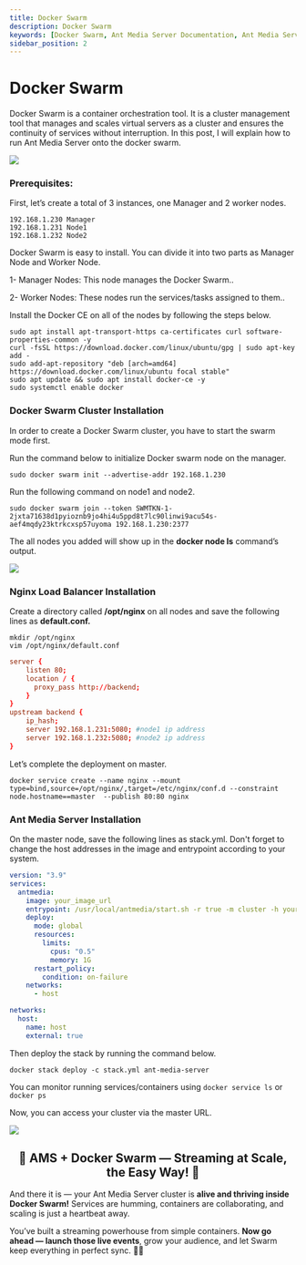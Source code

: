 ```yaml
---
title: Docker Swarm 
description: Docker Swarm
keywords: [Docker Swarm, Ant Media Server Documentation, Ant Media Server Tutorials]
sidebar_position: 2
---
```


# Docker Swarm

Docker Swarm is a container orchestration tool. It is a cluster management tool that manages and scales virtual servers as a cluster and ensures the continuity of services without interruption. In this post, I will explain how to run Ant Media Server onto the docker swarm.

![](@site/static/img/image-1648753338859.png)

### Prerequisites:

First, let’s create a total of 3 instances, one Manager and 2 worker nodes.

```shell
192.168.1.230 Manager
192.168.1.231 Node1
192.168.1.232 Node2
```

Docker Swarm is easy to install. You can divide it into two parts as Manager Node and Worker Node.

1- Manager Nodes: This node manages the Docker Swarm..

2- Worker Nodes: These nodes run the services/tasks assigned to them..

Install the Docker CE on all of the nodes by following the steps below.

```shell
sudo apt install apt-transport-https ca-certificates curl software-properties-common -y
curl -fsSL https://download.docker.com/linux/ubuntu/gpg | sudo apt-key add -
sudo add-apt-repository "deb [arch=amd64] https://download.docker.com/linux/ubuntu focal stable"
sudo apt update && sudo apt install docker-ce -y
sudo systemctl enable docker
``` 

### Docker Swarm Cluster Installation

In order to create a Docker Swarm cluster, you have to start the swarm mode first.

Run the command below to initialize Docker swarm node on the manager.

```shell
sudo docker swarm init --advertise-addr 192.168.1.230
```

Run the following command on node1 and node2.

```shell
sudo docker swarm join --token SWMTKN-1-2jxta71638d1pyioznb9jo4hi4u5ppd8t7lc90linwi9acu54s-aef4mqdy23ktrkcxsp57uyoma 192.168.1.230:2377
```

The all nodes you added will show up in the **docker node ls** command’s output.

![](@site/static/img/image-1648753377587.png)

### Nginx Load Balancer Installation

Create a directory called **/opt/nginx** on all nodes and save the following lines as **default.conf.**

```shell
mkdir /opt/nginx
vim /opt/nginx/default.conf
```
```conf
server {
    listen 80;
    location / {
      proxy_pass http://backend;
    }
}
upstream backend {
    ip_hash;
    server 192.168.1.231:5080; #node1 ip address
    server 192.168.1.232:5080; #node2 ip address
}
```  

Let’s complete the deployment on master.

```shell
docker service create --name nginx --mount type=bind,source=/opt/nginx/,target=/etc/nginx/conf.d --constraint node.hostname==master  --publish 80:80 nginx
```

### Ant Media Server Installation

On the master node, save the following lines as stack.yml. Don't forget to change the host addresses in the image and entrypoint according to your system.

```yaml
version: "3.9"
services:
  antmedia:
    image: your_image_url
    entrypoint: /usr/local/antmedia/start.sh -r true -m cluster -h your_mongo_db_address
    deploy:
      mode: global
      resources:
        limits:
          cpus: "0.5"
          memory: 1G
      restart_policy:
        condition: on-failure
    networks:
      - host

networks:
  host:
    name: host
    external: true
``` 

Then deploy the stack by running the command below.

```shell
docker stack deploy -c stack.yml ant-media-server
```   

You can monitor running services/containers using `docker service ls` or `docker ps`

Now, you can access your cluster via the master URL.

![](@site/static/img/image-1648753399871.png)

<div align="center">
  <h2> 🐳 AMS + Docker Swarm — Streaming at Scale, the Easy Way! 🚀 </h2>
</div>

And there it is — your Ant Media Server cluster is **alive and thriving inside Docker Swarm!** Services are humming, containers are collaborating, and scaling is just a heartbeat away.

You’ve built a streaming powerhouse from simple containers. **Now go ahead — launch those live events**, grow your audience, and let Swarm keep everything in perfect sync. 🎥🌊

